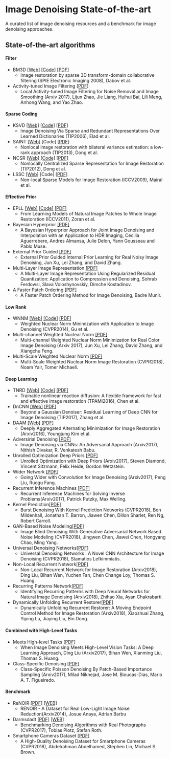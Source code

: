 # Image Denoising State-of-the-art

A curated list of image denoising resources and a benchmark for image denoising approaches.

## State-of-the-art algorithms
#### Filter
 * BM3D [[Web]](http://www.cs.tut.fi/~foi/GCF-BM3D/) [[Code]](http://www.cs.tut.fi/~foi/GCF-BM3D/BM3D.zip) [[PDF]](http://www.cs.tut.fi/~foi/GCF-BM3D/SPIE08_deblurring.pdf)
   * Image restoration by sparse 3D transform-domain collaborative filtering (SPIE Electronic Imaging 2008), Dabov et al.
 * Activity-tuned Image Filtering [[PDF]](https://arxiv.org/pdf/1707.02637.pdf)
   * Local Activity-tuned Image Filtering for Noise Removal and Image Smoothing (Arxiv 2017), Lijun Zhao, Jie Liang, Huihui Bai, Lili Meng, Anhong Wang, and Yao Zhao.

#### Sparse Coding
 * KSVD [[Web]](http://www.cs.technion.ac.il/~ronrubin/software.html) [[Code]](https://github.com/jbhuang0604/SelfSimSR/tree/master/Lib/KSVD) [[PDF]](http://www.egr.msu.edu/~aviyente/elad06.pdf)
   * Image Denoising Via Sparse and Redundant Representations Over Learned Dictionaries (TIP2006), Elad et al.
 * SAINT [[Web]](http://see.xidian.edu.cn/faculty/wsdong/wsdong_Publication.htm) [Code] [[PDF]](http://see.xidian.edu.cn/faculty/wsdong/Papers/Journal/TIP_LASSC.pdf)
   * Nonlocal image restoration with bilateral variance estimation: a low-rank approach (TIP2013), Dong et al.
 * NCSR [[Web]](http://www4.comp.polyu.edu.hk/~cslzhang/NCSR.htm) [[Code]](http://www4.comp.polyu.edu.hk/~cslzhang/code/NCSR.rar) [[PDF]](http://www4.comp.polyu.edu.hk/~cslzhang/paper/NCSR_TIP_final.pdf)
   * Nonlocally Centralized Sparse Representation for Image Restoration (TIP2012), Dong et al.
 * LSSC [[Web]](http://www.di.ens.fr/~fbach/) [Code] [[PDF]](http://www.di.ens.fr/~fbach/iccv09_mairal.pdf)
   * Non-local Sparse Models for Image Restoration (ICCV2009), Mairal et al.

#### Effective Prior
 * EPLL [[Web]](https://people.csail.mit.edu/danielzoran/) [[Code]](https://people.csail.mit.edu/danielzoran/epllcode.zip) [[PDF]](http://people.ee.duke.edu/~lcarin/EPLICCVCameraReady.pdf)
   * From Learning Models of Natural Image Patches to Whole Image Restoration (ICCV2011), Zoran et al.
 * Bayesian Hyperprior [[PDF]](https://arxiv.org/pdf/1706.03261.pdf)
   * A Bayesian Hyperprior Approach for Joint Image Denoising and Interpolation with an Application to HDR Imaging, Cecilia Aguerrebere, Andres Almansa, Julie Delon, Yann Gousseau and Pablo Muse.
 * External Prior Guided [[PDF]](https://arxiv.org/pdf/1705.04505.pdf)
   * External Prior Guided Internal Prior Learning for Real Noisy Image Denoising, Jun Xu, Lei Zhang, and David Zhang.
 * Multi-Layer Image Representation [[PDF]](https://arxiv.org/pdf/1707.02194.pdf)
   * A Multi-Layer Image Representation Using Regularized Residual Quantization: Application to Compression and Denoising, Sohrab Ferdowsi, Slava Voloshynovskiy, Dimche Kostadinov.
 * A Faster Patch Ordering [[PDF]](https://arxiv.org/ftp/arxiv/papers/1704/1704.08090.pdf)
   * A Faster Patch Ordering Method for Image Denoising, Badre Munir.
  
#### Low Rank
 * WNNM [[Web]](https://sites.google.com/site/shuhanggu/home) [[Code]](http://www4.comp.polyu.edu.hk/~cslzhang/code/WNNM_code.zip) [[PDF]](https://pdfs.semanticscholar.org/6d55/6272625b672ba54b5ab3d9e6474088a4b78f.pdf)
   * Weighted Nuclear Norm Minimization with Application to Image Denoising (CVPR2014), Gu et al.
 * Multi-channel Weighted Nuclear Norm [[PDF]](https://arxiv.org/pdf/1705.09912.pdf)
   * Multi-channel Weighted Nuclear Norm Minimization for Real Color Image Denoising (Arxiv 2017), Jun Xu, Lei Zhang, David Zhang, and Xiangchu Feng.
 * Multi-Scale Weighted Nuclear Norm [[PDF]](https://tomer.net.technion.ac.il/files/2018/04/MS-WNNM-IR.pdf)
   * Multi-Scale Weighted Nuclear Norm Image Restoration (CVPR2018), Noam Yair, Tomer Michaeli.

#### Deep Learning
 * TNRD [[Web]](http://www.icg.tugraz.at/Members/Chenyunjin/about-yunjin-chen) [[Code]](https://www.dropbox.com/s/8j6b880m6ddxtee/TNRD-Codes.zip?dl=0) [[PDF]](https://arxiv.org/pdf/1508.02848.pdf)
   * Trainable nonlinear reaction diffusion: A flexible framework for fast and effective image restoration (TPAMI2016), Chen et al.
 * DnCNN [[Web]](https://github.com/cszn/DnCNN) [[PDF]](https://arxiv.org/pdf/1608.03981v1.pdf)
   * Beyond a Gaussian Denoiser: Residual Learning of Deep CNN for Image Denoising (TIP2017), Zhang et al.
 * DAAM [[Web]](https://arxiv.org/abs/1612.06508) [[PDF]](https://arxiv.org/pdf/1612.06508.pdf)
   * Deeply Aggregated Alternating Minimization for Image Restoration (Arxiv2016), Youngjung Kim et al.
 * Adversirial Denoising [[PDF]](https://arxiv.org/pdf/1708.00159.pdf)
   * Image Denoising via CNNs: An Adversarial Approach (Arxiv2017), Nithish Divakar, R. Venkatesh Babu.
 * Unrolled Optimization Deep Priors [[PDF]](https://arxiv.org/pdf/1705.08041.pdf)
   * Unrolled Optimization with Deep Priors (Arxiv2017), Steven Diamond, Vincent Sitzmann, Felix Heide, Gordon Wetzstein.
 * Wider Network [[PDF]](https://arxiv.org/pdf/1707.05414.pdf)
   * Going Wider with Convolution for Image Denoising (Arxiv2017), Peng Liu, Ruogu Fang.
 * Recurrent Inference Machines [[PDF]](https://arxiv.org/pdf/1706.04008.pdf)
   * Recurrent Inference Machines for Solving Inverse Problems(Arxiv2017), Patrick Putzky, Max Welling.
 * Kernel Prediction[[PDF]](http://openaccess.thecvf.com/content_cvpr_2018/CameraReady/3761.pdf)
   * Burst Denoising With Kernel Prediction Networks (CVPR2018), Ben Mildenhall, Jonathan T. Barron, Jiawen Chen, Dillon Sharlet, Ren Ng, Robert Carroll.
 * GAN-Based Noise Modeling[[PDF]](http://openaccess.thecvf.com/content_cvpr_2018/papers/Chen_Image_Blind_Denoising_CVPR_2018_paper.pdf)
   * 	Image Blind Denoising With Generative Adversarial Network Based Noise Modeling (CVPR2018), Jingwen Chen, Jiawei Chen, Hongyang Chao, Ming Yang. 
 * Universal Denoising Networks[[PDF]](https://arxiv.org/pdf/1711.07807.pdf)
   * 	Universal Denoising Networks : A Novel CNN Architecture for Image Denoising (CVPR2018), Stamatios Lefkimmiatis.
 * Non-Local Recurrent Network[[PDF]](https://arxiv.org/pdf/1806.02919.pdf)
   * 	Non-Local Recurrent Network for Image Restoration (Arxiv2018), Ding Liu, Bihan Wen, Yuchen Fan, Chen Change Loy, Thomas S. Huang.
 * Recurring Patterns Network[[PDF]](https://arxiv.org/pdf/1806.05229.pdf)
   * 	Identifying Recurring Patterns with Deep Neural Networks for Natural Image Denoising (Arxiv2018), Zhihao Xia, Ayan Chakrabarti.
 * Dynamically Unfolding Recurrent Restorer[[PDF]](https://arxiv.org/pdf/1805.07709.pdf)
   *  Dynamically Unfolding Recurrent Restorer: A Moving Endpoint Control Method for Image Restoration (Arxiv2018), Xiaoshuai Zhang, Yiping Lu, Jiaying Liu, Bin Dong.

#### Combined with High-Level Tasks
 * Meets High-level Tasks [[PDF]](https://arxiv.org/pdf/1706.04284.pdf)
   * When Image Denoising Meets High-Level Vision Tasks: A Deep Learning Approach, Ding Liu (Arxiv2017), Bihan Wen, Xianming Liu, Thomas S. Huang.
 * Class-Specific Denoising [[PDF]](https://arxiv.org/pdf/1706.02867.pdf)
   * Class-Specific Poisson Denoising By Patch-Based Importance Sampling (Arxiv2017), Milad Niknejad, Jose M. Bioucas-Dias, Mario A. T. Figueiredo.

#### Benchmark
 * ReNOIR [[PDF]](https://arxiv.org/pdf/1409.8230.pdf) [[WEB]](http://ani.stat.fsu.edu/~abarbu/Renoir.html)
   * RENOIR - A Dataset for Real Low-Light Image Noise Reduction(Arxiv2014), Josue Anaya, Adrian Barbu
 * Darmsdadt [[PDF]](https://arxiv.org/pdf/1707.01313.pdf) [[WEB]](https://noise.visinf.tu-darmstadt.de/)
   * Benchmarking Denoising Algorithms with Real Photographs (CVPR2017), Tobias Plotz, Stefan Roth.
 * Smartphone Cameras Dataset [[PDF]](http://www.cse.yorku.ca/~mbrown/pdf/sidd_cvpr2018.pdf)
   * A High-Quality Denoising Dataset for Smartphone Cameras (CVPR2018), Abdelrahman Abdelhamed, Stephen Lin, Michael S. Brown.


